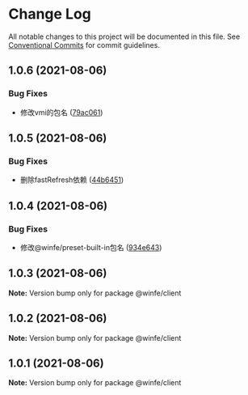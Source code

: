 # Change Log

All notable changes to this project will be documented in this file.
See [Conventional Commits](https://conventionalcommits.org) for commit guidelines.

## 1.0.6 (2021-08-06)


### Bug Fixes

* 修改vmi的包名 ([79ac061](https://github.com/cool-fe/vmi/commit/79ac061f061220089a9adf6efbe48509572c62d7))





## 1.0.5 (2021-08-06)


### Bug Fixes

* 删除fastRefresh依赖 ([44b6451](https://github.com/cool-fe/vmi/commit/44b6451ef393060c357c41d907f1539decbd71de))





## 1.0.4 (2021-08-06)


### Bug Fixes

* 修改@winfe/preset-built-in包名 ([934e643](https://github.com/cool-fe/vmi/commit/934e643612452f198fa4d78ef2929250ac93ae5e))





## 1.0.3 (2021-08-06)

**Note:** Version bump only for package @winfe/client





## 1.0.2 (2021-08-06)

**Note:** Version bump only for package @winfe/client





## 1.0.1 (2021-08-06)

**Note:** Version bump only for package @winfe/client
